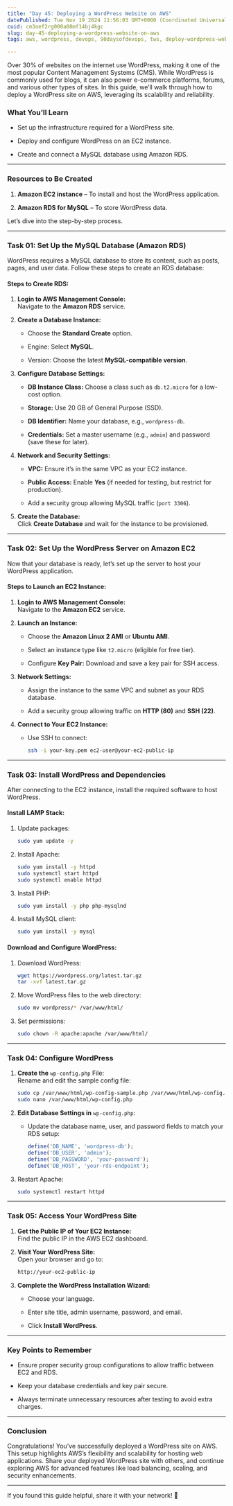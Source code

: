 ```yaml
---
title: "Day 45: Deploying a WordPress Website on AWS"
datePublished: Tue Nov 19 2024 11:56:03 GMT+0000 (Coordinated Universal Time)
cuid: cm3oef2rg000a08mf14bj4kgc
slug: day-45-deploying-a-wordpress-website-on-aws
tags: aws, wordpress, devops, 90daysofdevops, tws, deploy-wordpress-website-on-aws

---
```


Over 30% of websites on the internet use WordPress, making it one of the most popular Content Management Systems (CMS). While WordPress is commonly used for blogs, it can also power e-commerce platforms, forums, and various other types of sites. In this guide, we’ll walk through how to deploy a WordPress site on AWS, leveraging its scalability and reliability.

### **What You’ll Learn**

* Set up the infrastructure required for a WordPress site.
    
* Deploy and configure WordPress on an EC2 instance.
    
* Create and connect a MySQL database using Amazon RDS.
    

---

### **Resources to Be Created**

1. **Amazon EC2 instance** – To install and host the WordPress application.
    
2. **Amazon RDS for MySQL** – To store WordPress data.
    

Let’s dive into the step-by-step process.

---

### **Task 01: Set Up the MySQL Database (Amazon RDS)**

WordPress requires a MySQL database to store its content, such as posts, pages, and user data. Follow these steps to create an RDS database:

#### **Steps to Create RDS:**

1. **Login to AWS Management Console:**  
    Navigate to the **Amazon RDS** service.
    
2. **Create a Database Instance:**
    
    * Choose the **Standard Create** option.
        
    * Engine: Select **MySQL**.
        
    * Version: Choose the latest **MySQL-compatible version**.
        
3. **Configure Database Settings:**
    
    * **DB Instance Class:** Choose a class such as `db.t2.micro` for a low-cost option.
        
    * **Storage:** Use 20 GB of General Purpose (SSD).
        
    * **DB Identifier:** Name your database, e.g., `wordpress-db`.
        
    * **Credentials:** Set a master username (e.g., `admin`) and password (save these for later).
        
4. **Network and Security Settings:**
    
    * **VPC:** Ensure it’s in the same VPC as your EC2 instance.
        
    * **Public Access:** Enable **Yes** (if needed for testing, but restrict for production).
        
    * Add a security group allowing MySQL traffic (`port 3306`).
        
5. **Create the Database:**  
    Click **Create Database** and wait for the instance to be provisioned.
    

---

### **Task 02: Set Up the WordPress Server on Amazon EC2**

Now that your database is ready, let’s set up the server to host your WordPress application.

#### **Steps to Launch an EC2 Instance:**

1. **Login to AWS Management Console:**  
    Navigate to the **Amazon EC2** service.
    
2. **Launch an Instance:**
    
    * Choose the **Amazon Linux 2 AMI** or **Ubuntu AMI**.
        
    * Select an instance type like `t2.micro` (eligible for free tier).
        
    * Configure **Key Pair:** Download and save a key pair for SSH access.
        
3. **Network Settings:**
    
    * Assign the instance to the same VPC and subnet as your RDS database.
        
    * Add a security group allowing traffic on **HTTP (80)** and **SSH (22)**.
        
4. **Connect to Your EC2 Instance:**
    
    * Use SSH to connect:
        
        ```bash
        ssh -i your-key.pem ec2-user@your-ec2-public-ip
        ```
        

---

### **Task 03: Install WordPress and Dependencies**

After connecting to the EC2 instance, install the required software to host WordPress.

#### **Install LAMP Stack:**

1. Update packages:
    
    ```bash
    sudo yum update -y
    ```
    
2. Install Apache:
    
    ```bash
    sudo yum install -y httpd
    sudo systemctl start httpd
    sudo systemctl enable httpd
    ```
    
3. Install PHP:
    
    ```bash
    sudo yum install -y php php-mysqlnd
    ```
    
4. Install MySQL client:
    
    ```bash
    sudo yum install -y mysql
    ```
    

#### **Download and Configure WordPress:**

1. Download WordPress:
    
    ```bash
    wget https://wordpress.org/latest.tar.gz
    tar -xvf latest.tar.gz
    ```
    
2. Move WordPress files to the web directory:
    
    ```bash
    sudo mv wordpress/* /var/www/html/
    ```
    
3. Set permissions:
    
    ```bash
    sudo chown -R apache:apache /var/www/html/
    ```
    

---

### **Task 04: Configure WordPress**

1. **Create the** `wp-config.php` File:  
    Rename and edit the sample config file:
    
    ```bash
    sudo cp /var/www/html/wp-config-sample.php /var/www/html/wp-config.php
    sudo nano /var/www/html/wp-config.php
    ```
    
2. **Edit Database Settings in** `wp-config.php`:
    
    * Update the database name, user, and password fields to match your RDS setup:
        
        ```php
        define('DB_NAME', 'wordpress-db');
        define('DB_USER', 'admin');
        define('DB_PASSWORD', 'your-password');
        define('DB_HOST', 'your-rds-endpoint');
        ```
        
3. Restart Apache:
    
    ```bash
    sudo systemctl restart httpd
    ```
    

---

### **Task 05: Access Your WordPress Site**

1. **Get the Public IP of Your EC2 Instance:**  
    Find the public IP in the AWS EC2 dashboard.
    
2. **Visit Your WordPress Site:**  
    Open your browser and go to:
    
    ```bash
    http://your-ec2-public-ip
    ```
    
3. **Complete the WordPress Installation Wizard:**
    
    * Choose your language.
        
    * Enter site title, admin username, password, and email.
        
    * Click **Install WordPress**.
        

---

### **Key Points to Remember**

* Ensure proper security group configurations to allow traffic between EC2 and RDS.
    
* Keep your database credentials and key pair secure.
    
* Always terminate unnecessary resources after testing to avoid extra charges.
    

---

### **Conclusion**

Congratulations! You’ve successfully deployed a WordPress site on AWS. This setup highlights AWS’s flexibility and scalability for hosting web applications. Share your deployed WordPress site with others, and continue exploring AWS for advanced features like load balancing, scaling, and security enhancements.

---

If you found this guide helpful, share it with your network! 🚀